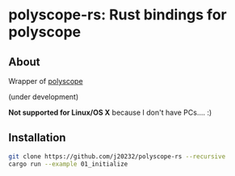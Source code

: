 # polyscope-rs: Rust bindings for polyscope

## About

Wrapper of [polyscope](https://github.com/nmwsharp/polyscope)

(under development)

**Not supported for Linux/OS X** because I don't have PCs.... :)

## Installation

```sh
git clone https://github.com/j20232/polyscope-rs --recursive
cargo run --example 01_initialize
```
